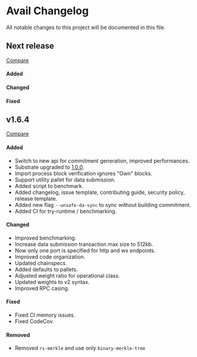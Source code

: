 # Avail Changelog

All notable changes to this project will be documented in this file.

## Next release
[Compare](https://github.com/availproject/avail/compare/v1.6.4...HEAD)

#### Added
#### Changed
#### Fixed

## v1.6.4
[Compare](https://github.com/availproject/avail/compare/v1.6.4...v1.6.3)

#### Added
- Switch to new api for commitment generation, improved performances.
- Substrate upgraded to [1.0.0](https://github.com/paritytech/polkadot/releases/tag/v1.0.0).
- Import process block verification ignores "Own" blocks.
- Support utility pallet for data submission.
- Added script to benchmark.
- Added changelog, issue template, contributing guide, security policy, release template.
- Added new flag `--unsafe-da-sync` to sync without building commitment.
- Added CI for try-runtime / benchmarking.

#### Changed
- Improved benchmarking.
- Increase data submission transaction max size to 512kb.
- Now only one port is specified for http and ws endpoints.
- Improved code organization.
- Updated chainspecs.
- Added defaults to pallets.
- Adjusted weight ratio for operational class.
- Updated weights to v2 syntax.
- Improved RPC casing.

#### Fixed
- Fixed CI memory issues.
- Fixed CodeCov.

#### Removed
- Removed `rs-merkle` and use only `binary-merkle-tree`

